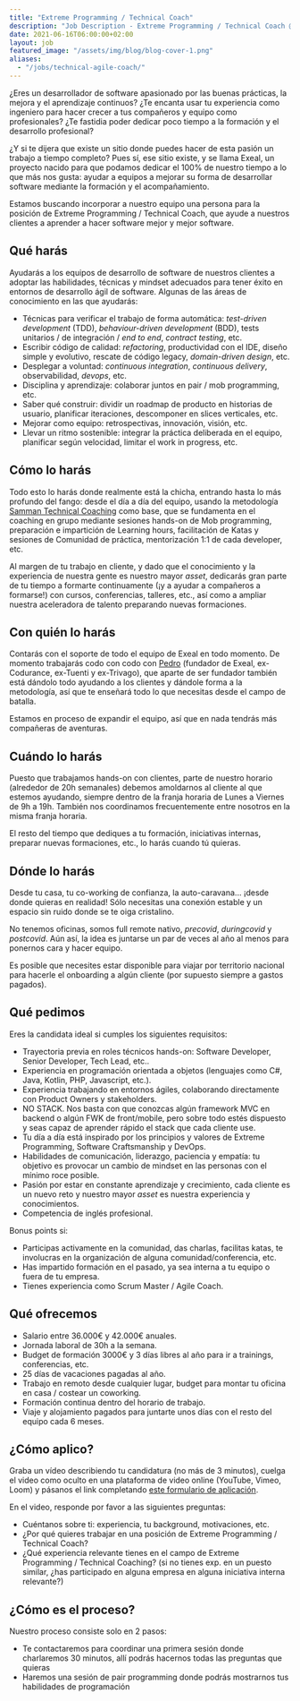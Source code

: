 ```yaml
---
title: "Extreme Programming / Technical Coach"
description: "Job Description - Extreme Programming / Technical Coach @ Exeal (100% remoto, 30h/w, €36−42K)"
date: 2021-06-16T06:00:00+02:00
layout: job
featured_image: "/assets/img/blog/blog-cover-1.png"
aliases:
  - "/jobs/technical-agile-coach/"
---
```


¿Eres un desarrollador de software apasionado por las buenas prácticas, la mejora y el aprendizaje continuos? ¿Te encanta usar tu experiencia como ingeniero para hacer crecer a tus compañeros y equipo como profesionales? ¿Te fastidia poder dedicar poco tiempo a la formación y el desarrollo profesional?

¿Y si te dijera que existe un sitio donde puedes hacer de esta pasión un trabajo a tiempo completo? Pues sí, ese sitio existe, y se llama Exeal, un proyecto nacido para que podamos dedicar el 100% de nuestro tiempo a lo que más nos gusta: ayudar a equipos a mejorar su forma de desarrollar software mediante la formación y el acompañamiento.

Estamos buscando incorporar a nuestro equipo una persona para la posición de Extreme Programming / Technical Coach, que ayude a nuestros clientes a aprender a hacer software mejor y mejor software.

## Qué harás

Ayudarás a los equipos de desarrollo de software de nuestros clientes a adoptar las habilidades, técnicas y mindset adecuados para tener éxito en entornos de desarrollo ágil de software. Algunas de las áreas de conocimiento en las que ayudarás:

- Técnicas para verificar el trabajo de forma automática: _test-driven development_ (TDD), _behaviour-driven development_ (BDD), tests unitarios / de integración / _end to end_, _contract testing_, etc.
- Escribir código de calidad: _refactoring_, productividad con el IDE, diseño simple y evolutivo, rescate de código legacy, _domain-driven design_, etc.
- Desplegar a voluntad: _continuous integration_, _continuous delivery_, observabilidad, _devops_, etc.
- Disciplina y aprendizaje: colaborar juntos en pair / mob programming, etc.
- Saber qué construir: dividir un roadmap de producto en historias de usuario, planificar iteraciones, descomponer en slices verticales, etc.
- Mejorar como equipo: retrospectivas, innovación, visión, etc.
- Llevar un ritmo sostenible: integrar la práctica deliberada en el equipo, planificar según velocidad, limitar el work in progress, etc.

## Cómo lo harás

Todo esto lo harás donde realmente está la chicha, entrando hasta lo más profundo del fango: desde el día a día del equipo, usando la metodología [Samman Technical Coaching](https://www.sammancoaching.org/) como base, que se fundamenta en el coaching en grupo mediante sesiones hands-on de Mob programming, preparación e impartición de Learning hours, facilitación de Katas y sesiones de Comunidad de práctica, mentorización 1:1 de cada developer, etc.

Al margen de tu trabajo en cliente, y dado que el conocimiento y la experiencia de nuestra gente es nuestro mayor _asset_, dedicarás gran parte de tu tiempo a formarte continuamente (¡y a ayudar a compañeros a formarse!) con cursos, conferencias, talleres, etc., así como a ampliar nuestra aceleradora de talento preparando nuevas formaciones.

## Con quién lo harás

Contarás con el soporte de todo el equipo de Exeal en todo momento. De momento trabajarás codo con codo con [Pedro](https://www.linkedin.com/in/ppardalj/) (fundador de Exeal, ex-Codurance, ex-Tuenti y ex-Trivago), que aparte de ser fundador también está dándolo todo ayudando a los clientes y dándole forma a la metodología, así que te enseñará todo lo que necesitas desde el campo de batalla.

Estamos en proceso de expandir el equipo, así que en nada tendrás más compañeras de aventuras.

## Cuándo lo harás

Puesto que trabajamos hands-on con clientes, parte de nuestro horario (alrededor de 20h semanales) debemos amoldarnos al cliente al que estemos ayudando, siempre dentro de la franja horaria de Lunes a Viernes de 9h a 19h. También nos coordinamos frecuentemente entre nosotros en la misma franja horaria.

El resto del tiempo que dediques a tu formación, iniciativas internas, preparar nuevas formaciones, etc., lo harás cuando tú quieras.

## Dónde lo harás

Desde tu casa, tu co-working de confianza, la auto-caravana... ¡desde donde quieras en realidad! Sólo necesitas una conexión estable y un espacio sin ruido donde se te oiga cristalino.

No tenemos oficinas, somos full remote nativo, _precovid_, _duringcovid_ y _postcovid_. Aún así, la idea es juntarse un par de veces al año al menos para ponernos cara y hacer equipo.

Es posible que necesites estar disponible para viajar por territorio nacional para hacerle el onboarding a algún cliente (por supuesto siempre a gastos pagados).

## Qué pedimos

Eres la candidata ideal si cumples los siguientes requisitos:

- Trayectoria previa en roles técnicos hands-on: Software Developer, Senior Developer, Tech Lead, etc..
- Experiencia en programación orientada a objetos (lenguajes como C#, Java, Kotlin, PHP, Javascript, etc.).
- Experiencia trabajando en entornos ágiles, colaborando directamente con Product Owners y stakeholders.
- NO STACK. Nos basta con que conozcas algún framework MVC en backend o algún FWK de front/mobile, pero sobre todo estés dispuesto y seas capaz de aprender rápido el stack que cada cliente use.
- Tu día a día está inspirado por los principios y valores de Extreme Programming, Software Craftsmanship y DevOps.
- Habilidades de comunicación, liderazgo, paciencia y empatía: tu objetivo es provocar un cambio de mindset en las personas con el mínimo roce posible.
- Pasión por estar en constante aprendizaje y crecimiento, cada cliente es un nuevo reto y nuestro mayor _asset_ es nuestra experiencia y conocimientos.
- Competencia de inglés profesional.

Bonus points si:

- Participas activamente en la comunidad, das charlas, facilitas katas, te involucras en la organización de alguna comunidad/conferencia, etc.
- Has impartido formación en el pasado, ya sea interna a tu equipo o fuera de tu empresa.
- Tienes experiencia como Scrum Master / Agile Coach.

## Qué ofrecemos

- Salario entre 36.000€ y 42.000€ anuales.
- Jornada laboral de 30h a la semana.
- Budget de formación 3000€ y 3 días libres al año para ir a trainings, conferencias, etc.
- 25 días de vacaciones pagadas al año.
- Trabajo en remoto desde cualquier lugar, budget para montar tu oficina en casa / costear un coworking.
- Formación continua dentro del horario de trabajo.
- Viaje y alojamiento pagados para juntarte unos días con el resto del equipo cada 6 meses.

## ¿Cómo aplico?

Graba un vídeo describiendo tu candidatura (no más de 3 minutos), cuelga el video como oculto en una plataforma de video online (YouTube, Vimeo, Loom) y pásanos el link completando [este formulario de aplicación](https://docs.google.com/forms/d/e/1FAIpQLSdGMREnMbeNXLQNgbuVDis-fjp8RagRLIl4aJ54oEgDnnS9Ow/viewform).

En el video, responde por favor a las siguientes preguntas:

- Cuéntanos sobre ti: experiencia, tu background, motivaciones, etc.
- ¿Por qué quieres trabajar en una posición de Extreme Programming / Technical Coach?
- ¿Qué experiencia relevante tienes en el campo de Extreme Programming / Technical Coaching? (si no tienes exp. en un puesto similar, ¿has participado en alguna empresa en alguna iniciativa interna relevante?)

## ¿Cómo es el proceso?

Nuestro proceso consiste solo en 2 pasos:

- Te contactaremos para coordinar una primera sesión donde charlaremos 30 minutos, allí podrás hacernos todas las preguntas que quieras
- Haremos una sesión de pair programming donde podrás mostrarnos tus habilidades de programación
